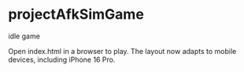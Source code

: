 # projectAfkSimGame
idle game

Open index.html in a browser to play. The layout now adapts to mobile devices, including iPhone 16 Pro.
